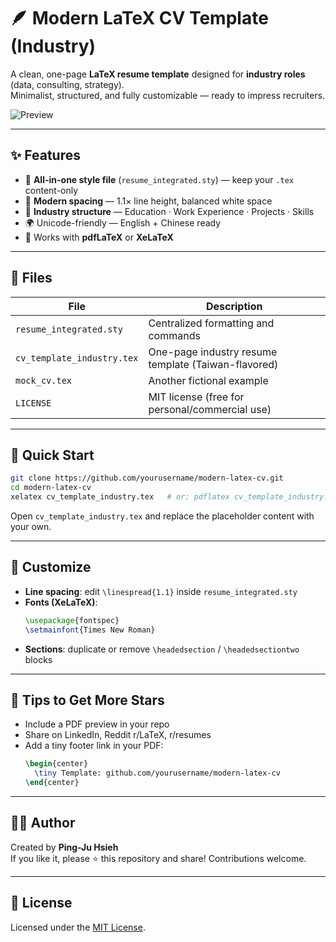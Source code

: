 
# 🪶 Modern LaTeX CV Template (Industry)

A clean, one-page **LaTeX resume template** designed for **industry roles** (data, consulting, strategy).  
Minimalist, structured, and fully customizable — ready to impress recruiters.

![Preview](example_screenshot.png)

---

## ✨ Features

- 🧩 **All-in-one style file** (`resume_integrated.sty`) — keep your `.tex` content-only
- 🎨 **Modern spacing** — 1.1× line height, balanced white space
- 💼 **Industry structure** — Education · Work Experience · Projects · Skills
- 🌍 Unicode-friendly — English + Chinese ready
- 🧰 Works with **pdfLaTeX** or **XeLaTeX**

---

## 📁 Files

| File | Description |
|------|-------------|
| `resume_integrated.sty` | Centralized formatting and commands |
| `cv_template_industry.tex` | One-page industry resume template (Taiwan-flavored) |
| `mock_cv.tex` | Another fictional example |
| `LICENSE` | MIT license (free for personal/commercial use) |

---

## 🚀 Quick Start

```bash
git clone https://github.com/yourusername/modern-latex-cv.git
cd modern-latex-cv
xelatex cv_template_industry.tex   # or: pdflatex cv_template_industry.tex
```

Open `cv_template_industry.tex` and replace the placeholder content with your own.

---

## 🧩 Customize

- **Line spacing**: edit `\linespread{1.1}` inside `resume_integrated.sty`
- **Fonts (XeLaTeX)**:
  ```latex
  \usepackage{fontspec}
  \setmainfont{Times New Roman}
  ```
- **Sections**: duplicate or remove `\headedsection` / `\headedsectiontwo` blocks

---

## 🌟 Tips to Get More Stars

- Include a PDF preview in your repo
- Share on LinkedIn, Reddit r/LaTeX, r/resumes
- Add a tiny footer link in your PDF:
  ```latex
  \begin{center}
    \tiny Template: github.com/yourusername/modern-latex-cv
  \end{center}
  ```

---

## 🧑‍💻 Author

Created by **Ping-Ju Hsieh**  
If you like it, please ⭐️ this repository and share! Contributions welcome.

---

## 📜 License

Licensed under the [MIT License](LICENSE).
